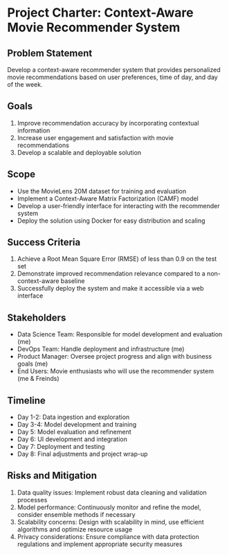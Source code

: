 # Project Charter: Context-Aware Movie Recommender System

## Problem Statement
Develop a context-aware recommender system that provides personalized movie recommendations based on user preferences, time of day, and day of the week.

## Goals
1. Improve recommendation accuracy by incorporating contextual information
2. Increase user engagement and satisfaction with movie recommendations
3. Develop a scalable and deployable solution

## Scope
- Use the MovieLens 20M dataset for training and evaluation
- Implement a Context-Aware Matrix Factorization (CAMF) model
- Develop a user-friendly interface for interacting with the recommender system
- Deploy the solution using Docker for easy distribution and scaling

## Success Criteria
1. Achieve a Root Mean Square Error (RMSE) of less than 0.9 on the test set
2. Demonstrate improved recommendation relevance compared to a non-context-aware baseline
3. Successfully deploy the system and make it accessible via a web interface

## Stakeholders
- Data Science Team: Responsible for model development and evaluation (me)
- DevOps Team: Handle deployment and infrastructure (me)
- Product Manager: Oversee project progress and align with business goals (me)
- End Users: Movie enthusiasts who will use the recommender system (me & Freinds)

## Timeline
- Day 1-2: Data ingestion and exploration
- Day 3-4: Model development and training
- Day 5: Model evaluation and refinement
- Day 6: UI development and integration
- Day 7: Deployment and testing
- Day 8: Final adjustments and project wrap-up

## Risks and Mitigation
1. Data quality issues: Implement robust data cleaning and validation processes
2. Model performance: Continuously monitor and refine the model, consider ensemble methods if necessary
3. Scalability concerns: Design with scalability in mind, use efficient algorithms and optimize resource usage
4. Privacy considerations: Ensure compliance with data protection regulations and implement appropriate security measures